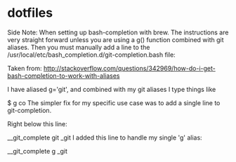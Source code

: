# dotfiles

Side Note: 
When setting up bash-completion with brew. The instructions are very straight forward unless you are using a g() function
combined with git aliases. Then you must manually add a line to the /usr/local/etc/bash_completion.d/git-completion.bash file:

Taken from: http://stackoverflow.com/questions/342969/how-do-i-get-bash-completion-to-work-with-aliases


I have aliased g='git', and combined with my git aliases I type things like

$ g co <branchname>
The simpler fix for my specific use case was to add a single line to git-completion.

Right below this line:

__git_complete git _git
I added this line to handle my single 'g' alias:

__git_complete g _git
